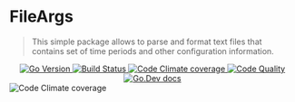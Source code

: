 # FileArgs

> This simple package allows to parse and format text files that contains set of time periods and other configuration information.

<div align="center">
<a 
    href="https://github.com/parro-it/fileargs/blob/0764588ea9629ba0bdf8e5786f6371208b95067a/go.mod#L3" style="display: inline">
    <img 
        alt="Go Version" 
        src="https://img.shields.io/github/go-mod/go-version/parro-it/fileargs?style=flat">
</a>
<a 
    href="https://github.com/parro-it/fileargs/actions/workflows/go.yml" 
    style="display: inline"> 
    <img 
        alt="Build Status" 
        src="https://img.shields.io/github/workflow/status/parro-it/fileargs/Test/master?style=flat&label=Tests">
</a>
<a 
    href="https://codeclimate.com/github/parro-it/fileargs/test_coverage"
    style="display: inline"> 
    <img 
        alt="Code Climate coverage" 
        src="https://img.shields.io/codeclimate/coverage/parro-it/fileargs">
</a>
<a 
    href="https://codeclimate.com/github/parro-it/fileargs" 
    style="display: inline"> 
    <img 
        alt="Code Quality" 
        src="https://img.shields.io/codeclimate/maintainability/parro-it/fileargs?style=flat">
</a> 
<a 
    href="https://pkg.go.dev/github.com/parro-it/fileargs" 
    style="display: inline"> 
    <img 
        alt="Go.Dev docs" 
        src="https://img.shields.io/badge/go.dev-reference-blue?logo=go&logoColor=white&style=flat">
</a>
</div>

<img alt="Code Climate coverage" src="https://img.shields.io/codeclimate/coverage/parro-it/fileargs?label=Tests">